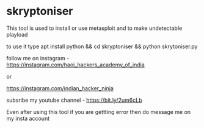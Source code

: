 # skryptoniser

This tool is used to install or use metasploit and to make undetectable playload

to use it
type  apt install python && cd skryptoniser && python skrytoniser.py

follow me on instagram - https://instagram.com/haoi_hackers_academy_of_india 

or 

https://instagram.com/indian_hacker_ninja

subsribe my youtube channel - https://bit.ly/2um6cLb

Even after using this tool if you are gettting error then do message  me on my insta account
